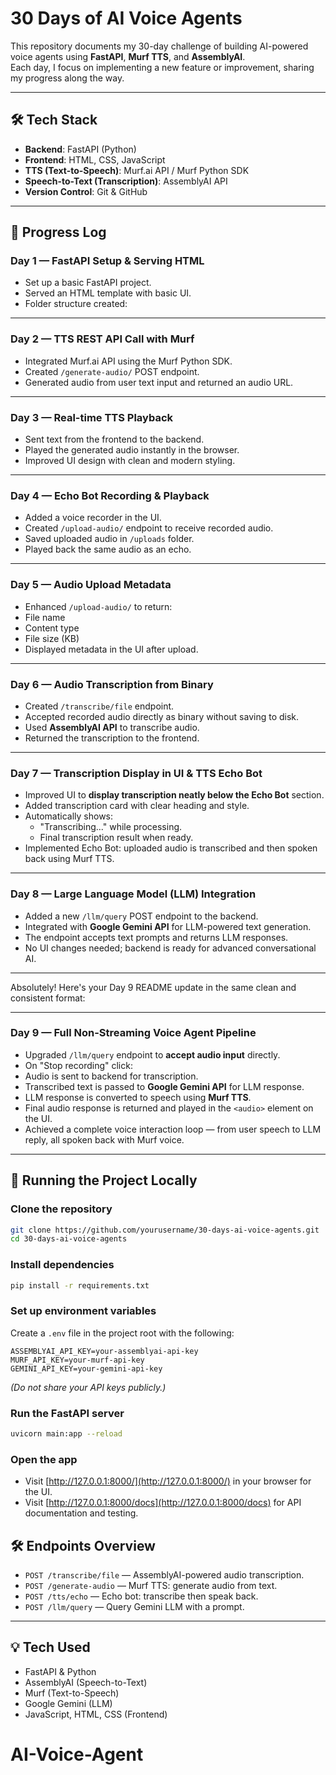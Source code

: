 
# 30 Days of AI Voice Agents

This repository documents my 30-day challenge of building AI-powered voice agents using **FastAPI**, **Murf TTS**, and **AssemblyAI**.  
Each day, I focus on implementing a new feature or improvement, sharing my progress along the way.

---

## 🛠 Tech Stack
- **Backend**: FastAPI (Python)
- **Frontend**: HTML, CSS, JavaScript
- **TTS (Text-to-Speech)**: Murf.ai API / Murf Python SDK
- **Speech-to-Text (Transcription)**: AssemblyAI API
- **Version Control**: Git & GitHub

---

## 📅 Progress Log

### **Day 1** — FastAPI Setup & Serving HTML
- Set up a basic FastAPI project.
- Served an HTML template with basic UI.
- Folder structure created:


---

### **Day 2** — TTS REST API Call with Murf
- Integrated Murf.ai API using the Murf Python SDK.
- Created `/generate-audio/` POST endpoint.
- Generated audio from user text input and returned an audio URL.

---

### **Day 3** — Real-time TTS Playback
- Sent text from the frontend to the backend.
- Played the generated audio instantly in the browser.
- Improved UI design with clean and modern styling.

---

### **Day 4** — Echo Bot Recording & Playback
- Added a voice recorder in the UI.
- Created `/upload-audio/` endpoint to receive recorded audio.
- Saved uploaded audio in `/uploads` folder.
- Played back the same audio as an echo.

---

### **Day 5** — Audio Upload Metadata
- Enhanced `/upload-audio/` to return:
- File name
- Content type
- File size (KB)
- Displayed metadata in the UI after upload.

---
### **Day 6** — Audio Transcription from Binary
- Created `/transcribe/file` endpoint.
- Accepted recorded audio directly as binary without saving to disk.
- Used **AssemblyAI API** to transcribe audio.
- Returned the transcription to the frontend.

---

### **Day 7** — Transcription Display in UI & TTS Echo Bot
- Improved UI to **display transcription neatly below the Echo Bot** section.
- Added transcription card with clear heading and style.
- Automatically shows:
  - "Transcribing..." while processing.
  - Final transcription result when ready.
- Implemented Echo Bot: uploaded audio is transcribed and then spoken back using Murf TTS.

---

### **Day 8** — Large Language Model (LLM) Integration
- Added a new `/llm/query` POST endpoint to the backend.
- Integrated with **Google Gemini API** for LLM-powered text generation.
- The endpoint accepts text prompts and returns LLM responses.
- No UI changes needed; backend is ready for advanced conversational AI.

---

Absolutely! Here's your Day 9 README update in the same clean and consistent format:

---

### **Day 9** — Full Non-Streaming Voice Agent Pipeline  
- Upgraded `/llm/query` endpoint to **accept audio input** directly.  
- On "Stop recording" click:  
- Audio is sent to backend for transcription.  
- Transcribed text is passed to **Google Gemini API** for LLM response.  
- LLM response is converted to speech using **Murf TTS**.  
- Final audio response is returned and played in the `<audio>` element on the UI.  
- Achieved a complete voice interaction loop — from user speech to LLM reply, all spoken back with Murf voice.  

---



 ## 🚀 Running the Project Locally

### **Clone the repository**
```bash
git clone https://github.com/yourusername/30-days-ai-voice-agents.git
cd 30-days-ai-voice-agents
```

### **Install dependencies**
```bash
pip install -r requirements.txt
```

### **Set up environment variables**
Create a `.env` file in the project root with the following:
```env
ASSEMBLYAI_API_KEY=your-assemblyai-api-key
MURF_API_KEY=your-murf-api-key
GEMINI_API_KEY=your-gemini-api-key
```
*(Do not share your API keys publicly.)*

### **Run the FastAPI server**
```bash
uvicorn main:app --reload
```

### **Open the app**
- Visit [http://127.0.0.1:8000/](http://127.0.0.1:8000/) in your browser for the UI.
- Visit [http://127.0.0.1:8000/docs](http://127.0.0.1:8000/docs) for API documentation and testing.


## 🛠️ Endpoints Overview

- `POST /transcribe/file` — AssemblyAI-powered audio transcription.
- `POST /generate-audio` — Murf TTS: generate audio from text.
- `POST /tts/echo` — Echo bot: transcribe then speak back.
- `POST /llm/query` — Query Gemini LLM with a prompt.

---

## 💡 Tech Used

- FastAPI & Python
- AssemblyAI (Speech-to-Text)
- Murf (Text-to-Speech)
- Google Gemini (LLM)
- JavaScript, HTML, CSS (Frontend)

# AI-Voice-Agent
